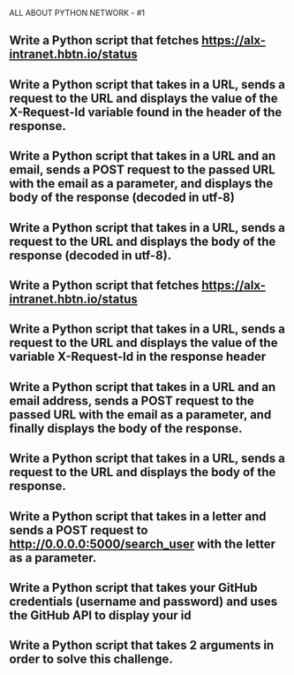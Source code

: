 ALL ABOUT PYTHON NETWORK - #1

## Write a Python script that fetches https://alx-intranet.hbtn.io/status

## Write a Python script that takes in a URL, sends a request to the URL and displays the value of the X-Request-Id variable found in the header of the response.

## Write a Python script that takes in a URL and an email, sends a POST request to the passed URL with the email as a parameter, and displays the body of the response (decoded in utf-8)

## Write a Python script that takes in a URL, sends a request to the URL and displays the body of the response (decoded in utf-8).

## Write a Python script that fetches https://alx-intranet.hbtn.io/status

## Write a Python script that takes in a URL, sends a request to the URL and displays the value of the variable X-Request-Id in the response header

## Write a Python script that takes in a URL and an email address, sends a POST request to the passed URL with the email as a parameter, and finally displays the body of the response.

## Write a Python script that takes in a URL, sends a request to the URL and displays the body of the response.

## Write a Python script that takes in a letter and sends a POST request to http://0.0.0.0:5000/search_user with the letter as a parameter.

## Write a Python script that takes your GitHub credentials (username and password) and uses the GitHub API to display your id

## Write a Python script that takes 2 arguments in order to solve this challenge.
